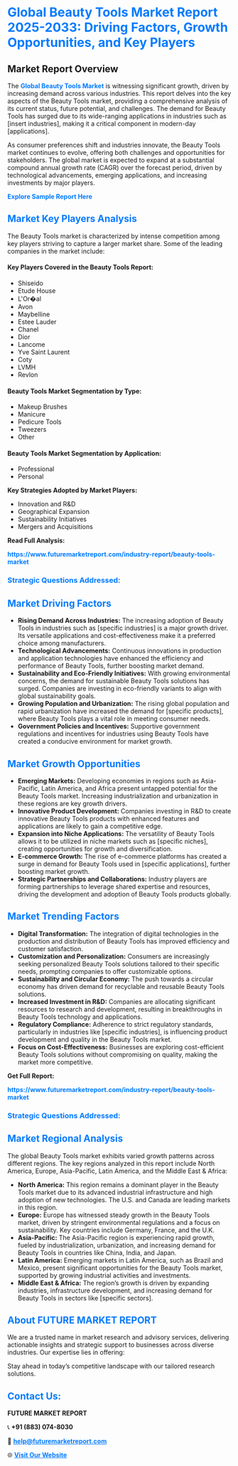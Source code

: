<h1 style="color: #007BFF;">Global Beauty Tools Market Report 2025-2033: Driving Factors, Growth Opportunities, and Key Players</h1>

<section id="overview">
<h2>Market Report Overview</h2>
<p>The <a href="https://www.futuremarketreport.com/industry-report/beauty-tools-market" style="color: #007BFF; text-decoration: none;"><strong>Global Beauty Tools Market</strong></a> is witnessing significant growth, driven by increasing demand across various industries. This report delves into the key aspects of the Beauty Tools market, providing a comprehensive analysis of its current status, future potential, and challenges. The demand for Beauty Tools has surged due to its wide-ranging applications in industries such as [insert industries], making it a critical component in modern-day [applications].</p>
<p>As consumer preferences shift and industries innovate, the Beauty Tools market continues to evolve, offering both challenges and opportunities for stakeholders. The global market is expected to expand at a substantial compound annual growth rate (CAGR) over the forecast period, driven by technological advancements, emerging applications, and increasing investments by major players.</p>
</section>

<section id="overview">
<p><a href="https://www.futuremarketreport.com/request-sample/reportId=107503" style="color: #007BFF; text-decoration: none;"><strong>Explore Sample Report Here</strong></a></p>
</section>

<section id="key-players">
<h2 style="color: #007BFF;">Market Key Players Analysis</h2>
<p>The Beauty Tools market is characterized by intense competition among key players striving to capture a larger market share. Some of the leading companies in the market include:</p>
<h4>Key Players Covered in the Beauty Tools Report:</h4>
<ul><li>Shiseido</li><li>Etude House</li><li>L&#039;Or�al</li><li>Avon</li><li>Maybelline</li><li>Estee Lauder</li><li>Chanel</li><li>Dior</li><li>Lancome</li><li>Yve Saint Laurent</li><li>Coty</li><li>LVMH</li><li>Revlon</li></ul>
<h4>Beauty Tools Market Segmentation by Type:</h4>
<ul><li>Makeup Brushes</li><li>Manicure</li><li>Pedicure Tools</li><li>Tweezers</li><li>Other</li></ul>

<h4>Beauty Tools Market Segmentation by Application:</h4>
<ul><li>Professional</li><li>Personal</li></ul>
<p><strong>Key Strategies Adopted by Market Players:</strong></p>
<ul>
<li>Innovation and R&D</li>
<li>Geographical Expansion</li>
<li>Sustainability Initiatives</li>
<li>Mergers and Acquisitions</li>
</ul>
</section>

<section>
<p><strong>Read Full Analysis: </strong></p><a href="https://www.futuremarketreport.com/industry-report/beauty-tools-market" style="color: #007BFF; text-decoration: none;"><strong>https://www.futuremarketreport.com/industry-report/beauty-tools-market</strong></a>
<h3 style="color: #007BFF;">Strategic Questions Addressed:</h3>
</section>

<section id="driving-factors">
<h2 style="color: #007BFF;">Market Driving Factors</h2>
<ul>
<li><strong>Rising Demand Across Industries:</strong> The increasing adoption of Beauty Tools in industries such as [specific industries] is a major growth driver. Its versatile applications and cost-effectiveness make it a preferred choice among manufacturers.</li>
<li><strong>Technological Advancements:</strong> Continuous innovations in production and application technologies have enhanced the efficiency and performance of Beauty Tools, further boosting market demand.</li>
<li><strong>Sustainability and Eco-Friendly Initiatives:</strong> With growing environmental concerns, the demand for sustainable Beauty Tools solutions has surged. Companies are investing in eco-friendly variants to align with global sustainability goals.</li>
<li><strong>Growing Population and Urbanization:</strong> The rising global population and rapid urbanization have increased the demand for [specific products], where Beauty Tools plays a vital role in meeting consumer needs.</li>
<li><strong>Government Policies and Incentives:</strong> Supportive government regulations and incentives for industries using Beauty Tools have created a conducive environment for market growth.</li>
</ul>
</section>

<section id="growth-opportunities">
<h2 style="color: #007BFF;">Market Growth Opportunities</h2>
<ul>
<li><strong>Emerging Markets:</strong> Developing economies in regions such as Asia-Pacific, Latin America, and Africa present untapped potential for the Beauty Tools market. Increasing industrialization and urbanization in these regions are key growth drivers.</li>
<li><strong>Innovative Product Development:</strong> Companies investing in R&D to create innovative Beauty Tools products with enhanced features and applications are likely to gain a competitive edge.</li>
<li><strong>Expansion into Niche Applications:</strong> The versatility of Beauty Tools allows it to be utilized in niche markets such as [specific niches], creating opportunities for growth and diversification.</li>
<li><strong>E-commerce Growth:</strong> The rise of e-commerce platforms has created a surge in demand for Beauty Tools used in [specific applications], further boosting market growth.</li>
<li><strong>Strategic Partnerships and Collaborations:</strong> Industry players are forming partnerships to leverage shared expertise and resources, driving the development and adoption of Beauty Tools products globally.</li>
</ul>
</section>

<section id="trending-factors">
<h2 style="color: #007BFF;">Market Trending Factors</h2>
<ul>
<li><strong>Digital Transformation:</strong> The integration of digital technologies in the production and distribution of Beauty Tools has improved efficiency and customer satisfaction.</li>
<li><strong>Customization and Personalization:</strong> Consumers are increasingly seeking personalized Beauty Tools solutions tailored to their specific needs, prompting companies to offer customizable options.</li>
<li><strong>Sustainability and Circular Economy:</strong> The push towards a circular economy has driven demand for recyclable and reusable Beauty Tools solutions.</li>
<li><strong>Increased Investment in R&D:</strong> Companies are allocating significant resources to research and development, resulting in breakthroughs in Beauty Tools technology and applications.</li>
<li><strong>Regulatory Compliance:</strong> Adherence to strict regulatory standards, particularly in industries like [specific industries], is influencing product development and quality in the Beauty Tools market.</li>
<li><strong>Focus on Cost-Effectiveness:</strong> Businesses are exploring cost-efficient Beauty Tools solutions without compromising on quality, making the market more competitive.</li>
</ul>
</section>

<section>
<p><strong>Get Full Report: </strong></p><a href="https://www.futuremarketreport.com/industry-report/beauty-tools-market" style="color: #007BFF; text-decoration: none;"><strong>https://www.futuremarketreport.com/industry-report/beauty-tools-market</strong></a>
<h3 style="color: #007BFF;">Strategic Questions Addressed:</h3>
</section>


<section id="regional-analysis">
<h2 style="color: #007BFF;">Market Regional Analysis</h2>
<p>The global Beauty Tools market exhibits varied growth patterns across different regions. The key regions analyzed in this report include North America, Europe, Asia-Pacific, Latin America, and the Middle East & Africa:</p>
<ul>
<li><strong>North America:</strong> This region remains a dominant player in the Beauty Tools market due to its advanced industrial infrastructure and high adoption of new technologies. The U.S. and Canada are leading markets in this region.</li>
<li><strong>Europe:</strong> Europe has witnessed steady growth in the Beauty Tools market, driven by stringent environmental regulations and a focus on sustainability. Key countries include Germany, France, and the U.K.</li>
<li><strong>Asia-Pacific:</strong> The Asia-Pacific region is experiencing rapid growth, fueled by industrialization, urbanization, and increasing demand for Beauty Tools in countries like China, India, and Japan.</li>
<li><strong>Latin America:</strong> Emerging markets in Latin America, such as Brazil and Mexico, present significant opportunities for the Beauty Tools market, supported by growing industrial activities and investments.</li>
<li><strong>Middle East & Africa:</strong> The region’s growth is driven by expanding industries, infrastructure development, and increasing demand for Beauty Tools in sectors like [specific sectors].</li>
</ul>
</section>

<footer>
<h2 style="color: #007BFF;">About FUTURE MARKET REPORT</h2>
<p>We are a trusted name in market research and advisory services, delivering actionable insights and strategic support to businesses across diverse industries. Our expertise lies in offering:</p>

<p>Stay ahead in today’s competitive landscape with our tailored research solutions.</p>

<h2 style="color: #007BFF;">Contact Us:</h2>
<p><strong>FUTURE MARKET REPORT</strong></p>
<p>📞 <strong>+91 (883) 074-8030</strong></p>
<p>📧 <strong><a href="mailto:help@futuremarketreport.com" style="color: #007BFF;">help@futuremarketreport.com</a></strong></p>
<p>🌐 <strong><a href="https://www.futuremarketreport.com/" style="color: #007BFF;">Visit Our Website</a></strong></p>
</footer>